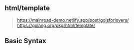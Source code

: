 ## html/template

> https://mainroad-demo.netlify.app/post/goisforlovers/
> https://golang.org/pkg/html/template/

## Basic Syntax

